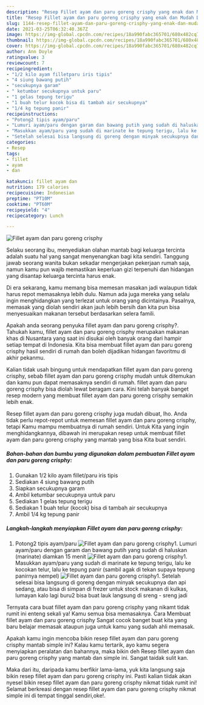 ```yaml
---
description: "Resep Fillet ayam dan paru goreng crisphy yang enak dan Mudah Dibuat"
title: "Resep Fillet ayam dan paru goreng crisphy yang enak dan Mudah Dibuat"
slug: 1144-resep-fillet-ayam-dan-paru-goreng-crisphy-yang-enak-dan-mudah-dibuat
date: 2021-03-25T06:32:40.367Z
image: https://img-global.cpcdn.com/recipes/18a990fabc365701/680x482cq70/fillet-ayam-dan-paru-goreng-crisphy-foto-resep-utama.jpg
thumbnail: https://img-global.cpcdn.com/recipes/18a990fabc365701/680x482cq70/fillet-ayam-dan-paru-goreng-crisphy-foto-resep-utama.jpg
cover: https://img-global.cpcdn.com/recipes/18a990fabc365701/680x482cq70/fillet-ayam-dan-paru-goreng-crisphy-foto-resep-utama.jpg
author: Ann Doyle
ratingvalue: 3
reviewcount: 7
recipeingredient:
- "1/2 kilo ayam filletparu iris tipis"
- "4 siung bawang putih"
- "secukupnya garam"
- " ketumbar secukupnya untuk paru"
- "1 gelas tepung terigu"
- "1 buah telur kocok bisa di tambah air secukupnya"
- "1/4 kg tepung panir"
recipeinstructions:
- "Potong2 tipis ayam/paru"
- "Lumuri ayam/paru dengan garam dan bawang putih yang sudah di haluskan (marinate) diamkan 15 menit"
- "Masukkan ayam/paru yang sudah di marinate ke tepung terigu, lalu ke kocokan telur, lalu ke tepung panir (sambil agak di tekan supaya tepung panirnya nempel)"
- "Setelah selesai bisa langsung di goreng dengan minyak secukupnya dan api sedang, atau bisa di simpan di frezer untuk stock makanan di kulkas, lumayan kalo lagi buru2 bisa buat lauk langsung di sreng - sreng jadi"
categories:
- Resep
tags:
- fillet
- ayam
- dan

katakunci: fillet ayam dan 
nutrition: 179 calories
recipecuisine: Indonesian
preptime: "PT10M"
cooktime: "PT60M"
recipeyield: "4"
recipecategory: Lunch

---
```



![Fillet ayam dan paru goreng crisphy](https://img-global.cpcdn.com/recipes/18a990fabc365701/680x482cq70/fillet-ayam-dan-paru-goreng-crisphy-foto-resep-utama.jpg)

Selaku seorang ibu, menyediakan olahan mantab bagi keluarga tercinta adalah suatu hal yang sangat menyenangkan bagi kita sendiri. Tanggung jawab seorang  wanita bukan sekadar mengerjakan pekerjaan rumah saja, namun kamu pun wajib memastikan keperluan gizi terpenuhi dan hidangan yang disantap keluarga tercinta harus enak.

Di era  sekarang, kamu memang bisa memesan masakan jadi walaupun tidak harus repot memasaknya lebih dulu. Namun ada juga mereka yang selalu ingin menghidangkan yang terlezat untuk orang yang dicintainya. Pasalnya, memasak yang diolah sendiri akan jauh lebih bersih dan kita pun bisa menyesuaikan makanan tersebut berdasarkan selera famili. 



Apakah anda seorang penyuka fillet ayam dan paru goreng crisphy?. Tahukah kamu, fillet ayam dan paru goreng crisphy merupakan makanan khas di Nusantara yang saat ini disukai oleh banyak orang dari hampir setiap tempat di Indonesia. Kita bisa membuat fillet ayam dan paru goreng crisphy hasil sendiri di rumah dan boleh dijadikan hidangan favoritmu di akhir pekanmu.

Kalian tidak usah bingung untuk mendapatkan fillet ayam dan paru goreng crisphy, sebab fillet ayam dan paru goreng crisphy mudah untuk ditemukan dan kamu pun dapat memasaknya sendiri di rumah. fillet ayam dan paru goreng crisphy bisa diolah lewat beragam cara. Kini telah banyak banget resep modern yang membuat fillet ayam dan paru goreng crisphy semakin lebih enak.

Resep fillet ayam dan paru goreng crisphy juga mudah dibuat, lho. Anda tidak perlu repot-repot untuk memesan fillet ayam dan paru goreng crisphy, tetapi Kamu mampu membuatnya di rumah sendiri. Untuk Kita yang ingin menghidangkannya, dibawah ini merupakan resep untuk membuat fillet ayam dan paru goreng crisphy yang mantab yang bisa Kita buat sendiri.

<!--inarticleads1-->

##### Bahan-bahan dan bumbu yang digunakan dalam pembuatan Fillet ayam dan paru goreng crisphy:

1. Gunakan 1/2 kilo ayam fillet/paru iris tipis
1. Sediakan 4 siung bawang putih
1. Siapkan secukupnya garam
1. Ambil  ketumbar secukupnya untuk paru
1. Sediakan 1 gelas tepung terigu
1. Sediakan 1 buah telur (kocok) bisa di tambah air secukupnya
1. Ambil 1/4 kg tepung panir




<!--inarticleads2-->

##### Langkah-langkah menyiapkan Fillet ayam dan paru goreng crisphy:

1. Potong2 tipis ayam/paru
<img src="https://img-global.cpcdn.com/steps/48a69c95d324047c/160x128cq70/fillet-ayam-dan-paru-goreng-crisphy-langkah-memasak-1-foto.jpg" alt="Fillet ayam dan paru goreng crisphy">1. Lumuri ayam/paru dengan garam dan bawang putih yang sudah di haluskan (marinate) diamkan 15 menit
<img src="https://img-global.cpcdn.com/steps/f6f528bccc5432db/160x128cq70/fillet-ayam-dan-paru-goreng-crisphy-langkah-memasak-2-foto.jpg" alt="Fillet ayam dan paru goreng crisphy">1. Masukkan ayam/paru yang sudah di marinate ke tepung terigu, lalu ke kocokan telur, lalu ke tepung panir (sambil agak di tekan supaya tepung panirnya nempel)
<img src="https://img-global.cpcdn.com/steps/7d08237cc4d139d8/160x128cq70/fillet-ayam-dan-paru-goreng-crisphy-langkah-memasak-3-foto.jpg" alt="Fillet ayam dan paru goreng crisphy">1. Setelah selesai bisa langsung di goreng dengan minyak secukupnya dan api sedang, atau bisa di simpan di frezer untuk stock makanan di kulkas, lumayan kalo lagi buru2 bisa buat lauk langsung di sreng - sreng jadi




Ternyata cara buat fillet ayam dan paru goreng crisphy yang nikamt tidak rumit ini enteng sekali ya! Kamu semua bisa memasaknya. Cara Membuat fillet ayam dan paru goreng crisphy Sangat cocok banget buat kita yang baru belajar memasak ataupun juga untuk kamu yang sudah ahli memasak.

Apakah kamu ingin mencoba bikin resep fillet ayam dan paru goreng crisphy mantab simple ini? Kalau kamu tertarik, ayo kamu segera menyiapkan peralatan dan bahannya, maka bikin deh Resep fillet ayam dan paru goreng crisphy yang mantab dan simple ini. Sangat taidak sulit kan. 

Maka dari itu, daripada kamu berfikir lama-lama, yuk kita langsung saja bikin resep fillet ayam dan paru goreng crisphy ini. Pasti kalian tiidak akan nyesel bikin resep fillet ayam dan paru goreng crisphy nikmat tidak rumit ini! Selamat berkreasi dengan resep fillet ayam dan paru goreng crisphy nikmat simple ini di tempat tinggal sendiri,oke!.

